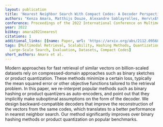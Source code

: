```yaml
---
layout: publication
title: 'Nearest Neighbor Search With Compact Codes: A Decoder Perspective'
authors: "Kenza Amara, Matthijs Douze, Alexandre Sablayrolles, Herv\xE9 J\xE9gou"
conference: Proceedings of the 2022 International Conference on Multimedia Retrieval
year: 2022
bibkey: amara2021nearest
citations: 1
additional_links: [{name: Paper, url: 'https://arxiv.org/abs/2112.09568'}]
tags: [Multimodal Retrieval, Scalability, Hashing Methods, Quantization, Efficiency,
  Large-Scale Search, Evaluation, Datasets, Compact Codes]
short_authors: Amara et al.
---
```

Modern approaches for fast retrieval of similar vectors on billion-scaled
datasets rely on compressed-domain approaches such as binary sketches or
product quantization. These methods minimize a certain loss, typically the mean
squared error or other objective functions tailored to the retrieval problem.
In this paper, we re-interpret popular methods such as binary hashing or
product quantizers as auto-encoders, and point out that they implicitly make
suboptimal assumptions on the form of the decoder. We design
backward-compatible decoders that improve the reconstruction of the vectors
from the same codes, which translates to a better performance in nearest
neighbor search. Our method significantly improves over binary hashing methods
or product quantization on popular benchmarks.